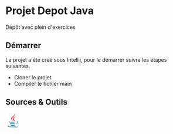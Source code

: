 # Projet Depot Java

Dépôt avec plein d'exercices

## Démarrer

Le projet a été créé sous Intellij, pour le démarrer suivre les étapes suivantes.

- Cloner le projet
- Compiler le fichier main

## Sources & Outils

<a href="https://www.java.com" target="_blank" rel="noreferrer"> <img src="https://raw.githubusercontent.com/devicons/devicon/master/icons/java/java-original.svg" alt="java" width="40" height="40"/> </a>
